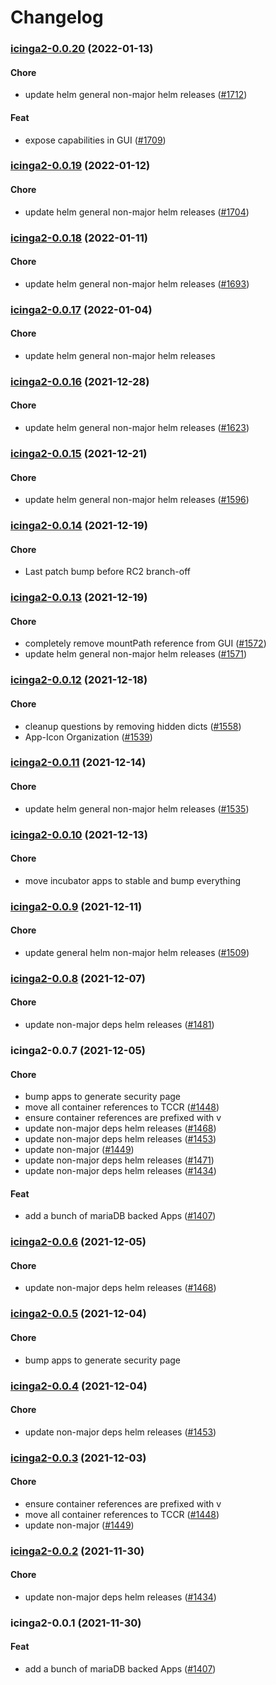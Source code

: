 # Changelog<br>


<a name="icinga2-0.0.20"></a>
### [icinga2-0.0.20](https://github.com/truecharts/apps/compare/icinga2-0.0.19...icinga2-0.0.20) (2022-01-13)

#### Chore

* update helm general non-major helm releases ([#1712](https://github.com/truecharts/apps/issues/1712))

#### Feat

* expose capabilities in GUI ([#1709](https://github.com/truecharts/apps/issues/1709))



<a name="icinga2-0.0.19"></a>
### [icinga2-0.0.19](https://github.com/truecharts/apps/compare/icinga2-0.0.18...icinga2-0.0.19) (2022-01-12)

#### Chore

* update helm general non-major helm releases ([#1704](https://github.com/truecharts/apps/issues/1704))



<a name="icinga2-0.0.18"></a>
### [icinga2-0.0.18](https://github.com/truecharts/apps/compare/icinga2-0.0.17...icinga2-0.0.18) (2022-01-11)

#### Chore

* update helm general non-major helm releases ([#1693](https://github.com/truecharts/apps/issues/1693))



<a name="icinga2-0.0.17"></a>
### [icinga2-0.0.17](https://github.com/truecharts/apps/compare/icinga2-0.0.16...icinga2-0.0.17) (2022-01-04)

#### Chore

* update helm general non-major helm releases



<a name="icinga2-0.0.16"></a>
### [icinga2-0.0.16](https://github.com/truecharts/apps/compare/icinga2-0.0.15...icinga2-0.0.16) (2021-12-28)

#### Chore

* update helm general non-major helm releases ([#1623](https://github.com/truecharts/apps/issues/1623))



<a name="icinga2-0.0.15"></a>
### [icinga2-0.0.15](https://github.com/truecharts/apps/compare/icinga2-0.0.14...icinga2-0.0.15) (2021-12-21)

#### Chore

* update helm general non-major helm releases ([#1596](https://github.com/truecharts/apps/issues/1596))



<a name="icinga2-0.0.14"></a>
### [icinga2-0.0.14](https://github.com/truecharts/apps/compare/icinga2-0.0.13...icinga2-0.0.14) (2021-12-19)

#### Chore

* Last patch bump before RC2 branch-off



<a name="icinga2-0.0.13"></a>
### [icinga2-0.0.13](https://github.com/truecharts/apps/compare/icinga2-0.0.12...icinga2-0.0.13) (2021-12-19)

#### Chore

* completely remove mountPath reference from GUI ([#1572](https://github.com/truecharts/apps/issues/1572))
* update helm general non-major helm releases ([#1571](https://github.com/truecharts/apps/issues/1571))



<a name="icinga2-0.0.12"></a>
### [icinga2-0.0.12](https://github.com/truecharts/apps/compare/icinga2-0.0.11...icinga2-0.0.12) (2021-12-18)

#### Chore

* cleanup questions by removing hidden dicts ([#1558](https://github.com/truecharts/apps/issues/1558))
* App-Icon Organization ([#1539](https://github.com/truecharts/apps/issues/1539))



<a name="icinga2-0.0.11"></a>
### [icinga2-0.0.11](https://github.com/truecharts/apps/compare/icinga2-0.0.10...icinga2-0.0.11) (2021-12-14)

#### Chore

* update helm general non-major helm releases ([#1535](https://github.com/truecharts/apps/issues/1535))



<a name="icinga2-0.0.10"></a>
### [icinga2-0.0.10](https://github.com/truecharts/apps/compare/icinga2-0.0.9...icinga2-0.0.10) (2021-12-13)

#### Chore

* move incubator apps to stable and bump everything



<a name="icinga2-0.0.9"></a>
### [icinga2-0.0.9](https://github.com/truecharts/apps/compare/icinga2-0.0.8...icinga2-0.0.9) (2021-12-11)

#### Chore

* update general helm non-major helm releases ([#1509](https://github.com/truecharts/apps/issues/1509))



<a name="icinga2-0.0.8"></a>
### [icinga2-0.0.8](https://github.com/truecharts/apps/compare/icinga2-0.0.7...icinga2-0.0.8) (2021-12-07)

#### Chore

* update non-major deps helm releases ([#1481](https://github.com/truecharts/apps/issues/1481))



<a name="icinga2-0.0.7"></a>
### icinga2-0.0.7 (2021-12-05)

#### Chore

* bump apps to generate security page
* move all container references to TCCR ([#1448](https://github.com/truecharts/apps/issues/1448))
* ensure container references are prefixed with v
* update non-major deps helm releases ([#1468](https://github.com/truecharts/apps/issues/1468))
* update non-major deps helm releases ([#1453](https://github.com/truecharts/apps/issues/1453))
* update non-major ([#1449](https://github.com/truecharts/apps/issues/1449))
* update non-major deps helm releases ([#1471](https://github.com/truecharts/apps/issues/1471))
* update non-major deps helm releases ([#1434](https://github.com/truecharts/apps/issues/1434))

#### Feat

* add  a bunch of mariaDB backed Apps ([#1407](https://github.com/truecharts/apps/issues/1407))



<a name="icinga2-0.0.6"></a>
### [icinga2-0.0.6](https://github.com/truecharts/apps/compare/icinga2-0.0.5...icinga2-0.0.6) (2021-12-05)

#### Chore

* update non-major deps helm releases ([#1468](https://github.com/truecharts/apps/issues/1468))



<a name="icinga2-0.0.5"></a>
### [icinga2-0.0.5](https://github.com/truecharts/apps/compare/icinga2-0.0.4...icinga2-0.0.5) (2021-12-04)

#### Chore

* bump apps to generate security page



<a name="icinga2-0.0.4"></a>
### [icinga2-0.0.4](https://github.com/truecharts/apps/compare/icinga2-0.0.3...icinga2-0.0.4) (2021-12-04)

#### Chore

* update non-major deps helm releases ([#1453](https://github.com/truecharts/apps/issues/1453))



<a name="icinga2-0.0.3"></a>
### [icinga2-0.0.3](https://github.com/truecharts/apps/compare/icinga2-0.0.2...icinga2-0.0.3) (2021-12-03)

#### Chore

* ensure container references are prefixed with v
* move all container references to TCCR ([#1448](https://github.com/truecharts/apps/issues/1448))
* update non-major ([#1449](https://github.com/truecharts/apps/issues/1449))



<a name="icinga2-0.0.2"></a>
### [icinga2-0.0.2](https://github.com/truecharts/apps/compare/icinga2-0.0.1...icinga2-0.0.2) (2021-11-30)

#### Chore

* update non-major deps helm releases ([#1434](https://github.com/truecharts/apps/issues/1434))



<a name="icinga2-0.0.1"></a>
### icinga2-0.0.1 (2021-11-30)

#### Feat

* add  a bunch of mariaDB backed Apps ([#1407](https://github.com/truecharts/apps/issues/1407))
